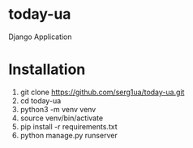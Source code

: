 # today-ua
 Django Application
# Installation
1. git clone https://github.com/serg1ua/today-ua.git
2. cd today-ua
3. python3 -m venv venv
4. source venv/bin/activate
5. pip install -r requirements.txt
6. python manage.py runserver